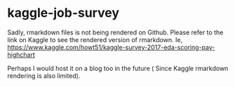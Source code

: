 # kaggle-job-survey

Sadly, rmarkdown files is not being rendered on Github. Please refer to the link on Kaggle to see the rendered version of rmarkdown. 
Ie, https://www.kaggle.com/howt51/kaggle-survey-2017-eda-scoring-pay-highchart

Perhaps I would host it on a blog too in the future ( Since Kaggle rmarkdown rendering is also limited).
